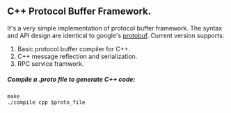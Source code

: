 ## C++ Protocol Buffer Framework.

It's a very simple implementation of protocol buffer framework. The syntax and API design are identical to google's [protobuf](https://github.com/google/protobuf). Current version supports:

1. Basic protocol buffer compiler for C++.
2. C++ message reflection and serialization.
3. RPC service framwork.

##### Compile a .proto file to generate C++ code:
    make
    ./compile cpp $proto_file

